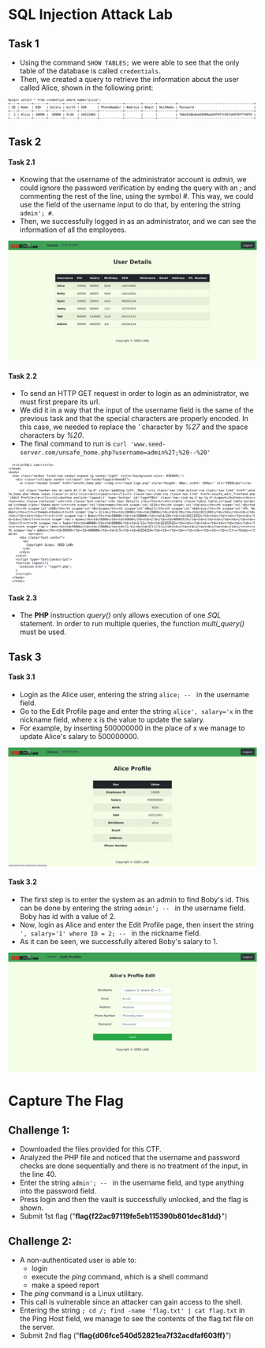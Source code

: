 # SQL Injection Attack Lab

## Task 1

- Using the command `SHOW TABLES;` we were able to see that the only table of the database is called `credentials`.
- Then, we created a query to retrieve the information about the user called Alice, shown in the following print:

![Task 1 screenshot](images/Lab4Task1.png)

## Task 2

#### Task 2.1

- Knowing that the username of the administrator account is *admin*, we could ignore the password verification by ending the query with an *;* and commenting the rest of the line, using the symbol *#*. This way, we could use the field of the username input to do that, by entering the string `admin'; #`.
- Then, we successfully logged in as an administrator, and we can see the information of all the employees.

![Task 2.1 screenshot](images/Lab4Task2Step1.png)

#### Task 2.2

- To send an HTTP GET request in order to login as an administrator, we must first prepare its url.
- We did it in a way that the input of the username field is the same of the previous task and that the special characters are properly encoded. In this case, we needed to replace the *'* character by *%27* and the space characters by *%20*.
- The final command to run is `curl 'www.seed-server.com/unsafe_home.php?username=admin%27;%20--%20'`

![Task 2.2 screenshot](images/Lab4Task2Step2.png)

#### Task 2.3

- The **PHP** instruction *query()* only allows execution of one *SQL* statement. In order to run multiple queries, the function *multi_query()* must be used.

## Task 3

#### Task 3.1

- Login as the Alice user, entering the string `alice; -- ` in the username field.
- Go to the Edit Profile page and enter the string `alice', salary='x` in the nickname field, where x is the value to update the salary.
- For example, by inserting 500000000 in the place of x we manage to update Alice's salary to 500000000.

![Task 3.1 screenshot](images/Lab4Task3Step1.png)

#### Task 3.2

- The first step is to enter the system as an admin to find Boby's id. This can be done by entering the string `admin'; -- ` in the username field. Boby has id with a value of 2.
- Now, login as Alice and enter the Edit Profile page, then insert the string `', salary='1' where ID = 2; -- ` in the nickname field.
- As it can be seen, we successfully altered Boby's salary to 1.

![Task 3.2 screenshot](images/Lab4Task3Step2.png)

# Capture The Flag

## Challenge 1:

- Downloaded the files provided for this CTF.
- Analyzed the PHP file and noticed that the username and password checks are done sequentially and there is no treatment of the input, in the line 40.
- Enter the string `admin'; -- ` in the username field, and type anything into the password field.
- Press login and then the vault is successfully unlocked, and the flag is shown.
- Submit 1st flag ("**flag{f22ac97119fe5eb115390b801dec81dd}**")

## Challenge 2:

- A non-authenticated user is able to:
    - login
    - execute the *ping* command, which is a shell command
    - make a speed report
- The *ping* command is a Linux utilitary.
- This call is vulnerable since an attacker can gain access to the shell.
- Entering the string `; cd /; find -name 'flag.txt' | cat flag.txt` in the Ping Host field, we manage to see
the contents of the flag.txt file on the server.
- Submit 2nd flag ("**flag{d06fce540d52821ea7f32acdfaf603ff}**")